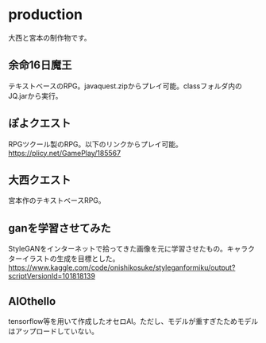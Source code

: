 # production
大西と宮本の制作物です。

## 余命16日魔王
テキストベースのRPG。javaquest.zipからプレイ可能。classフォルダ内のJQ.jarから実行。

## ぽよクエスト
RPGツクール製のRPG。以下のリンクからプレイ可能。  
https://plicy.net/GamePlay/185567

## 大西クエスト
宮本作のテキストベースRPG。

## ganを学習させてみた
StyleGANをインターネットで拾ってきた画像を元に学習させたもの。キャラクターイラストの生成を目標とした。
https://www.kaggle.com/code/onishikosuke/styleganformiku/output?scriptVersionId=101818139

## AIOthello
tensorflow等を用いて作成したオセロAI。ただし、モデルが重すぎたためモデルはアップロードしていない。
